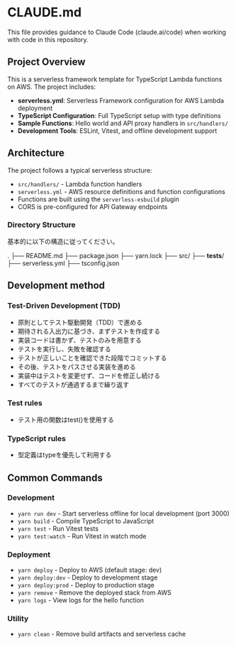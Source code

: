 # CLAUDE.md

This file provides guidance to Claude Code (claude.ai/code) when working with code in this repository.

## Project Overview

This is a serverless framework template for TypeScript Lambda functions on AWS. The project includes:

- **serverless.yml**: Serverless Framework configuration for AWS Lambda deployment
- **TypeScript Configuration**: Full TypeScript setup with type definitions
- **Sample Functions**: Hello world and API proxy handlers in `src/handlers/`
- **Development Tools**: ESLint, Vitest, and offline development support

## Architecture

The project follows a typical serverless structure:

- `src/handlers/` - Lambda function handlers
- `serverless.yml` - AWS resource definitions and function configurations
- Functions are built using the `serverless-esbuild` plugin
- CORS is pre-configured for API Gateway endpoints

### Directory Structure

基本的に以下の構造に従ってください。

.
├── README.md
├── package.json
├── yarn.lock
├── src/
├── __tests__/
├── serverless.yml
├── tsconfig.json

## Development method

### Test-Driven Development (TDD)

- 原則としてテスト駆動開発（TDD）で進める
- 期待される入出力に基づき、まずテストを作成する
- 実装コードは書かず、テストのみを用意する
- テストを実行し、失敗を確認する
- テストが正しいことを確認できた段階でコミットする
- その後、テストをパスさせる実装を進める
- 実装中はテストを変更せず、コードを修正し続ける
- すべてのテストが通過するまで繰り返す

### Test rules
- テスト用の関数はtest()を使用する

### TypeScript rules
- 型定義はtypeを優先して利用する

## Common Commands

### Development

- `yarn run dev` - Start serverless offline for local development (port 3000)
- `yarn build` - Compile TypeScript to JavaScript
- `yarn test` - Run Vitest tests
- `yarn test:watch` - Run Vitest in watch mode

### Deployment

- `yarn deploy` - Deploy to AWS (default stage: dev)
- `yarn deploy:dev` - Deploy to development stage
- `yarn deploy:prod` - Deploy to production stage
- `yarn remove` - Remove the deployed stack from AWS
- `yarn logs` - View logs for the hello function

### Utility

- `yarn clean` - Remove build artifacts and serverless cache

